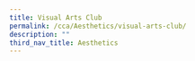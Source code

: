```yaml
---
title: Visual Arts Club
permalink: /cca/Aesthetics/visual-arts-club/
description: ""
third_nav_title: Aesthetics
---
```


